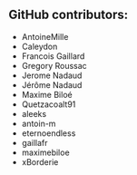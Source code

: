 GitHub contributors:
--------------------------------
 - AntoineMille
 - Caleydon
 - Francois Gaillard
 - Gregory Roussac
 - Jerome Nadaud
 - Jérôme Nadaud
 - Maxime Biloé
 - Quetzacoalt91
 - aleeks
 - antoin-m
 - eternoendless
 - gaillafr
 - maximebiloe
 - xBorderie
